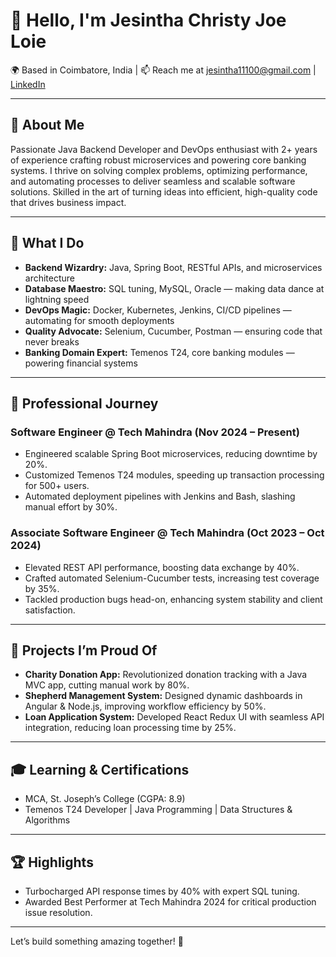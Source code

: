 # 👋 Hello, I'm Jesintha Christy Joe Loie

🌍 Based in Coimbatore, India | 📫 Reach me at jesintha11100@gmail.com | [LinkedIn](https://www.linkedin.com/in/jesintha-christy-8062851b9/)

---

## 🚀 About Me

Passionate Java Backend Developer and DevOps enthusiast with 2+ years of experience crafting robust microservices and powering core banking systems. I thrive on solving complex problems, optimizing performance, and automating processes to deliver seamless and scalable software solutions. Skilled in the art of turning ideas into efficient, high-quality code that drives business impact.

---

## 🔧 What I Do

- **Backend Wizardry:** Java, Spring Boot, RESTful APIs, and microservices architecture  
- **Database Maestro:** SQL tuning, MySQL, Oracle — making data dance at lightning speed  
- **DevOps Magic:** Docker, Kubernetes, Jenkins, CI/CD pipelines — automating for smooth deployments  
- **Quality Advocate:** Selenium, Cucumber, Postman — ensuring code that never breaks  
- **Banking Domain Expert:** Temenos T24, core banking modules — powering financial systems  

---

## 💼 Professional Journey

### Software Engineer @ Tech Mahindra (Nov 2024 – Present)  
- Engineered scalable Spring Boot microservices, reducing downtime by 20%.  
- Customized Temenos T24 modules, speeding up transaction processing for 500+ users.  
- Automated deployment pipelines with Jenkins and Bash, slashing manual effort by 30%.  

### Associate Software Engineer @ Tech Mahindra (Oct 2023 – Oct 2024)  
- Elevated REST API performance, boosting data exchange by 40%.  
- Crafted automated Selenium-Cucumber tests, increasing test coverage by 35%.  
- Tackled production bugs head-on, enhancing system stability and client satisfaction.  

---

## 🎯 Projects I’m Proud Of

- **Charity Donation App:** Revolutionized donation tracking with a Java MVC app, cutting manual work by 80%.  
- **Shepherd Management System:** Designed dynamic dashboards in Angular & Node.js, improving workflow efficiency by 50%.  
- **Loan Application System:** Developed React Redux UI with seamless API integration, reducing loan processing time by 25%.  

---

## 🎓 Learning & Certifications

- MCA, St. Joseph’s College (CGPA: 8.9)  
- Temenos T24 Developer | Java Programming | Data Structures & Algorithms  

---

## 🏆 Highlights  

- Turbocharged API response times by 40% with expert SQL tuning.  
- Awarded Best Performer at Tech Mahindra 2024 for critical production issue resolution.  

---
Let’s build something amazing together! 🚀
